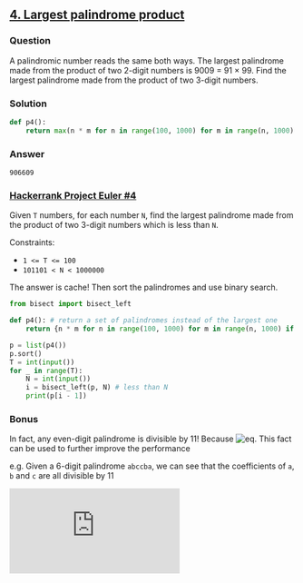 
## **[4. Largest palindrome product](https://projecteuler.net/problem=4)**

### Question
A palindromic number reads the same both ways. The largest palindrome made from the product of two 2-digit numbers is 9009 = 91 × 99.
Find the largest palindrome made from the product of two 3-digit numbers.

### Solution
```python
def p4():
    return max(n * m for n in range(100, 1000) for m in range(n, 1000) if str(n * m) == str(n * m)[::-1])
```

### Answer 
`906609`

### [Hackerrank Project Euler #4](https://www.hackerrank.com/contests/projecteuler/challenges/euler004/problem) 
Given `T` numbers, for each number `N`, find the largest palindrome made from the product of two 3-digit numbers which is less than `N`.

Constraints:
- `1 <= T <= 100`
- `101101 < N < 1000000`

The answer is cache! Then sort the palindromes and use binary search.

```python
from bisect import bisect_left

def p4(): # return a set of palindromes instead of the largest one
    return {n * m for n in range(100, 1000) for m in range(n, 1000) if n * m >= 101101 and str(n * m) == str(n * m)[::-1]}

p = list(p4())
p.sort()
T = int(input())
for _ in range(T):
    N = int(input())
    i = bisect_left(p, N) # less than N
    print(p[i - 1]) 
```

### Bonus
In fact, any even-digit palindrome is divisible by 11! Because ![eq](https://latex.codecogs.com/gif.latex?10^k&space;\:&space;\texttt{mod}&space;\:&space;11&space;=&space;(-1)^k). This fact can be used to further improve the performance 


e.g. Given a 6-digit palindrome `abccba`, we can see that the coefficients of `a`, `b` and `c` are all divisible by 11

![eq](https://latex.codecogs.com/gif.latex?%5Cdpi%7B100%7D%20abccba%20%3D%20%2810%5E5&plus;10%5E0%29%5Ccdot%20a&plus;%2810%5E4&plus;10%5E1%29%5Ccdot%20b%20&plus;%20%2810%5E3&plus;10%5E2%29%5Ccdot%20c)
